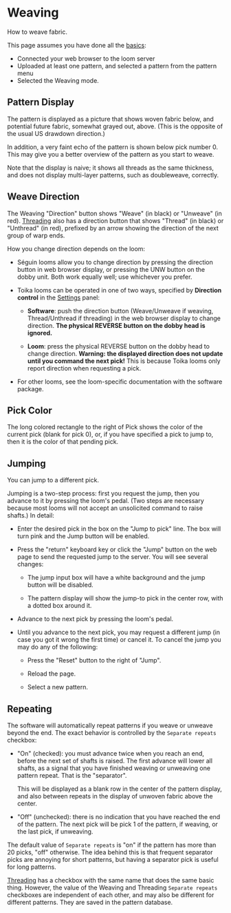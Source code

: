 # Weaving

How to weave fabric.

This page assumes you have done all the [basics](index.md):

* Connected your web browser to the loom server
* Uploaded at least one pattern, and selected a pattern from the pattern menu
* Selected the Weaving mode.

## Pattern Display

The pattern is displayed as a picture that shows woven fabric below,
and potential future fabric, somewhat grayed out, above.
(This is the opposite of the usual US drawdown direction.)

In addition, a very faint echo of the pattern is shown below pick number 0.
This may give you a better overview of the pattern as you start to weave.

Note that the display is naive; it shows all threads as the same thickness,
and does not display multi-layer patterns, such as doubleweave, correctly.

## Weave Direction

The Weaving "Direction" button shows "Weave" (in black) or "Unweave" (in red).
[Threading](threading.md) also has a direction button that shows "Thread" (in black) or "Unthread" (in red),
prefixed by an arrow showing the direction of the next group of warp ends.

How you change direction depends on the loom:

* Séguin looms allow you to change direction by pressing the direction button in web browser display,
  or pressing the UNW button on the dobby unit. Both work equally well; use whichever you prefer.

* Toika looms can be operated in one of two ways, specified by **Direction control**
  in the [Settings](settings.md) panel:

    * **Software**: push the direction button (Weave/Unweave if weaving, Thread/Unthread if threading)
        in the web browser display to change direction.
        **The physical REVERSE button on the dobby head is ignored.**

    * **Loom**: press the physical REVERSE button on the dobby head to change direction.
        **Warning: the displayed direction does not update until you command the next pick!**
        This is because Toika looms only report direction when requesting a pick.

* For other looms, see the loom-specific documentation with the software package.

## Pick Color

The long colored rectangle to the right of Pick shows the color of the current pick (blank for pick 0),
or, if you have specified a pick to jump to, then it is the color of that pending pick.

## Jumping

You can jump to a different pick.

Jumping is a two-step process: first you request the jump, then you advance to it by pressing the loom's pedal.
(Two steps are necessary because most looms will not accept an unsolicited command to raise shafts.)
In detail:

* Enter the desired pick in the box on the "Jump to pick" line.
  The box will turn pink and the Jump button will be enabled.

* Press the "return" keyboard key or click the "Jump" button on the web page to send the requested jump to the server.
  You will see several changes:

  * The jump input box will have a white background and the jump button will be disabled.

  * The pattern display will show the jump-to pick in the center row, with a dotted box around it.

* Advance to the next pick by pressing the loom's pedal.

* Until you advance to the next pick, you may request a different jump
  (in case you got it wrong the first time) or cancel it.
  To cancel the jump you may do any of the following:

  * Press the "Reset" button to the right of "Jump".

  * Reload the page.

  * Select a new pattern.

## Repeating

The software will automatically repeat patterns if you weave or unweave beyond the end.
The exact behavior is controlled by the `Separate repeats` checkbox:

* "On" (checked): you must advance twice when you reach an end, before the next set of shafts is raised.
  The first advance will lower all shafts, as a signal that you have finished weaving or unweaving one pattern repeat. That is the "separator".

  This will be displayed as a blank row in the center of the pattern display, and also between repeats
  in the display of unwoven fabric above the center.

* "Off" (unchecked): there is no indication that you have reached the end of the pattern.
  The next pick will be pick 1 of the pattern, if weaving, or the last pick, if unweaving.

The default value of `Separate repeats` is "on" if the pattern has more than 20 picks, "off" otherwise.
The idea behind this is that frequent separator picks are annoying for short patterns, but having a separator pick is useful for long patterns.

[Threading](threading.md) has a checkbox with the same name that does the same basic thing.
However, the value of the Weaving and Threading `Separate repeats` checkboxes are independent of each other,
and may also be different for different patterns. They are saved in the pattern database.
